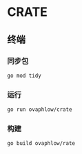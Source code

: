 # CRATE

## 终端

### 同步包

```bash
go mod tidy
```

### 运行

```bash
go run ovaphlow/crate
```

### 构建

```bash
go build ovaphlow/rate
```
